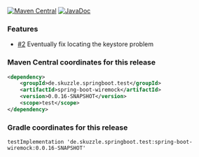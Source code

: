 [![Maven Central](https://img.shields.io/static/v1?label=MavenCentral&message=0.0.16-SNAPSHOT&color=blue)](https://search.maven.org/artifact/de.skuzzle.springboot.test/spring-boot-wiremock/0.0.16-SNAPSHOT/jar) [![JavaDoc](https://img.shields.io/static/v1?label=JavaDoc&message=0.0.16-SNAPSHOT&color=orange)](http://www.javadoc.io/doc/de.skuzzle.springboot.test/spring-boot-wiremock/0.0.16-SNAPSHOT)

### Features
* [#2](https://github.com/skuzzle/spring-boot-wiremock/issues/2) Eventually fix locating the keystore problem 

### Maven Central coordinates for this release

```xml
<dependency>
    <groupId>de.skuzzle.springboot.test</groupId>
    <artifactId>spring-boot-wiremock</artifactId>
    <version>0.0.16-SNAPSHOT</version>
    <scope>test</scope>
</dependency>
```

### Gradle coordinates for this release

```
testImplementation 'de.skuzzle.springboot.test:spring-boot-wiremock:0.0.16-SNAPSHOT'
```